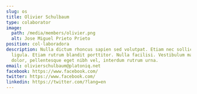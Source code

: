 ```yaml
---
slug: os
title: Olivier Schulbaum
type: colaborator
image:
  path: /media/members/olivier.png
  alt: Jose Miguel Prieto Prieto
position: col·laboradora
description: Nulla dictum rhoncus sapien sed volutpat. Etiam nec sollicitudin
  ligula. Etiam rutrum blandit porttitor. Nulla facilisi. Vestibulum mauris
  dolor, pellentesque eget nibh vel, interdum rutrum urna.
email: olivierschulbaum@platoniq.net
facebook: https://www.facebook.com/
twitter: https://www.facebook.com/
linkedin: https://twitter.com/?lang=en
---
```

